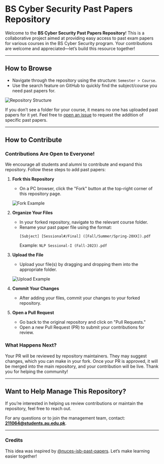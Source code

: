 # BS Cyber Security Past Papers Repository

Welcome to the **BS Cyber Security Past Papers Repository**! This is a collaborative project aimed at providing easy access to past exam papers for various courses in the BS Cyber Security program. Your contributions are welcome and appreciated—let’s build this resource together!

---

## How to Browse
- Navigate through the repository using the structure: `Semester > Course`.
- Use the search feature on GitHub to quickly find the subject/course you need past papers for.

![Repository Structure](https://github.com/user-attachments/assets/b5a105d2-b14b-4697-a939-7f370a58b73c)

If you don’t see a folder for your course, it means no one has uploaded past papers for it yet. Feel free to [open an issue](https://github.com/user/repository/issues) to request the addition of specific past papers.

---

## How to Contribute
### Contributions Are Open to Everyone!
We encourage all students and alumni to contribute and expand this repository. Follow these steps to add past papers:

1. **Fork this Repository**
   - On a PC browser, click the "Fork" button at the top-right corner of this repository page.
   
   ![Fork Example](https://github.com/user-attachments/assets/bfb026e1-65ab-4551-b21a-b27838acaa8c)

2. **Organize Your Files**
   - In your forked repository, navigate to the relevant course folder.
   - Rename your past paper file using the format:
     ```
     [Subject] [Sessional#/Final] ([Fall/Summer/Spring-20XX]).pdf
     ```
     Example: `NLP Sessional-I (Fall-2023).pdf`

3. **Upload the File**
   - Upload your file(s) by dragging and dropping them into the appropriate folder.
   
   ![Upload Example](https://github.com/user-attachments/assets/ccaac0a3-91f1-416c-81ce-32e5c9dece7c)

4. **Commit Your Changes**
   - After adding your files, commit your changes to your forked repository.

5. **Open a Pull Request**
   - Go back to the original repository and click on "Pull Requests."
   - Open a new Pull Request (PR) to submit your contributions for review.

### What Happens Next?
Your PR will be reviewed by repository maintainers. They may suggest changes, which you can make in your fork. Once your PR is approved, it will be merged into the main repository, and your contribution will be live. Thank you for helping the community!

---

## Want to Help Manage This Repository?
If you’re interested in helping us review contributions or maintain the repository, feel free to reach out. 

For any questions or to join the management team, contact: **211064@students.au.edu.pk**.

---

### Credits
This idea was inspired by [@nuces-isb-past-papers](https://github.com/nuces-isb-past-papers). Let’s make learning easier together!
